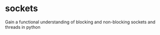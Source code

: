 # sockets
Gain a functional understanding of blocking and non-blocking sockets and threads in python
